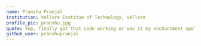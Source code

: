 ```yaml
---
name: Pranshu Pranjal
institution: Vellore Institue of Technology, Vellore
profile_pic: pranshu.jpg
quote: Yep, finally got that code working or was it my enchantment spell?
github_user: pranshupranjal
---
```

